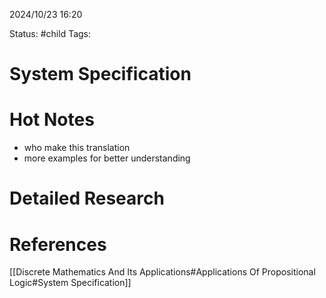 2024/10/23
16:20

Status: #child
Tags:
# System Specification


# Hot Notes
- who make this translation
- more examples for better understanding


# Detailed Research



# References

[[Discrete Mathematics And Its Applications#Applications Of Propositional Logic#System Specification]]